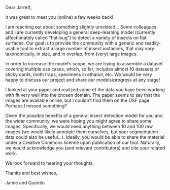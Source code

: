 Dear Jarrett, 

It was great to meet you (online) a few weeks back!

I am reaching out about something slightly unrelated… Some colleagues and I are currently developing a general deep-learning model (currently affectionately called “flat-bug”) to detect a variety of insects on flat surfaces. Our goal is to provide the community with a generic and readily-usable tool to extract a large number of insect instances, that may vary taxonomically, in size, and in overlap, from (very) large images.

In order to increase the model’s scope, we are trying to assemble a dataset covering multiple use cases, which, so far, includes almost 10 datasets of sticky cards, moth traps, specimens in ethanol, etc. We would be very happy to discuss our project and share our models/progress at any stage!

I looked at your paper and realized some of the data you have been working with fit very well into the chosen domain. The paper seems to say that the images are available online, but I couldn’t find them on the OSF page. Perhaps I missed something?

Given the possible benefits of a general insect detection model for you and the wider community, we were hoping you might agree to share some images. Specifically, we would need anything between 10 and 100 raw images (we would likely annotate them ourselves, but your segmentation data could also be useful…). Ideally, you would be able to share the material under a Creative Commons licence upon publication of our tool. Naturally, we would acknowledge you (and relevant contributors) and cite your related work.

We look forward to hearing your thoughts,

Thanks and best wishes,

Jamie and Quentin

